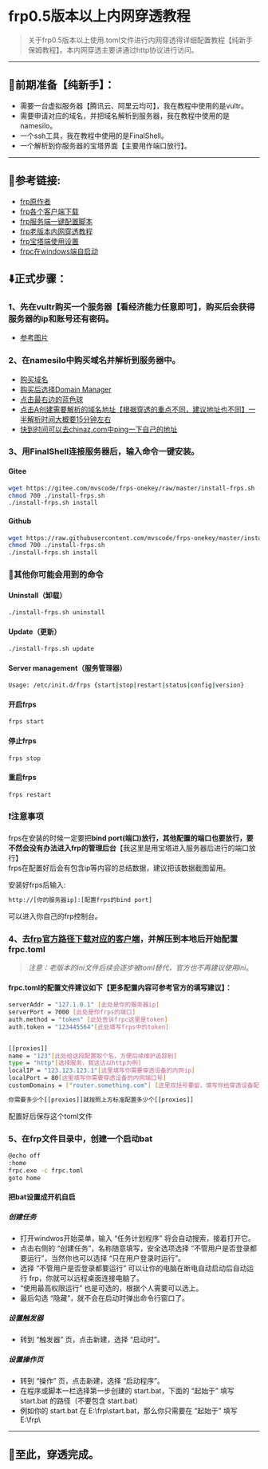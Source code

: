 # frp0.5版本以上内网穿透教程
>关于frp0.5版本以上使用.toml文件进行内网穿透得详细配置教程【纯新手保姆教程】。本内网穿透主要讲通过http协议进行访问。
***
## 🤖前期准备【纯新手】：
* 需要一台虚拟服务器【腾讯云、阿里云均可】，我在教程中使用的是vultr。
* 需要申请对应的域名，并把域名解析到服务器，我在教程中使用的是namesilo。	
* 一个ssh工具，我在教程中使用的是FinalShell。
* 一个解析到你服务器的宝塔界面【主要用作端口放行】。
***
## 🔗参考链接:
* [frp原作者](https://github.com/fatedier/frp)  
* [frp各个客户端下载](https://github.com/fatedier/frp/releases)
* [frp服务端一键配置脚本](https://github.com/mvscode/frps-onekey "脚本默认获取frp最新版本")
* [frp老版本内网穿透教程](https://www.bilibili.com/video/BV1tL4y1p7qA/?spm_id_from=333.880.my_history.page.click&vd_source=e24c2664016fb1213df78e216a6dd35f "借鉴服务端配置教程")
* [frp宝塔端使用设置](https://www.bilibili.com/video/BV1PY4y1F7cb/?spm_id_from=333.880.my_history.page.click&vd_source=e24c2664016fb1213df78e216a6dd35f)
* [frpc在windows端自启动](https://blog.csdn.net/gdali/article/details/108864769#:~:text=%E6%89%93%E5%BC%80%E5%BC%80%E5%A7%8B%E8%8F%9C%E5%8D%95%EF%BC%8C%E8%BE%93%E5%85%A5%20%E2%80%9C%E4%BB%BB%E5%8A%A1%E8%AE%A1%E5%88%92%E7%A8%8B%E5%BA%8F%E2%80%9D%20%E5%B0%86%E4%BC%9A%E8%87%AA%E5%8A%A8%E6%90%9C%E7%B4%A2%EF%BC%8C%E6%8E%A5%E7%9D%80%E6%89%93%E5%BC%80%E5%AE%83%E3%80%82%20%E7%82%B9%E5%87%BB%E5%8F%B3%E4%BE%A7%E7%9A%84%20%E2%80%9C%E5%88%9B%E5%BB%BA%E4%BB%BB%E5%8A%A1%E2%80%9D%EF%BC%8C%E5%90%8D%E7%A7%B0%E9%9A%8F%E6%84%8F%E5%A1%AB%E5%86%99%EF%BC%8C%E5%AE%89%E5%85%A8%E9%80%89%E9%A1%B9%E9%80%89%E6%8B%A9,%E2%80%9C%E4%B8%8D%E7%AE%A1%E7%94%A8%E6%88%B7%E6%98%AF%E5%90%A6%E7%99%BB%E5%BD%95%E9%83%BD%E8%A6%81%E8%BF%90%E8%A1%8C%E2%80%9D%EF%BC%8C%E5%BD%93%E7%84%B6%E4%BD%A0%E4%B9%9F%E5%8F%AF%E4%BB%A5%E9%80%89%E6%8B%A9%20%E2%80%9C%E5%8F%AA%E5%9C%A8%E7%94%A8%E6%88%B7%E7%99%BB%E5%BD%95%E6%97%B6%E8%BF%90%E8%A1%8C%E2%80%9D%E3%80%82%20%E9%80%89%E6%8B%A9%20%E2%80%9C%E4%B8%8D%E7%AE%A1%E7%94%A8%E6%88%B7%E6%98%AF%E5%90%A6%E7%99%BB%E5%BD%95%E9%83%BD%E8%A6%81%E8%BF%90%E8%A1%8C%E2%80%9D%20%E5%8F%AF%E4%BB%A5%E8%AE%A9%E4%BD%A0%E7%9A%84%E7%94%B5%E8%84%91%E5%9C%A8%E6%96%AD%E7%94%B5%E8%87%AA%E5%8A%A8%E5%90%AF%E5%8A%A8%E5%90%8E%E8%87%AA%E5%8A%A8%E8%BF%90%E8%A1%8C%20frp%EF%BC%8C%E4%BD%A0%E5%B0%B1%E5%8F%AF%E4%BB%A5%E8%BF%9C%E7%A8%8B%E6%A1%8C%E9%9D%A2%E8%BF%9E%E6%8E%A5%E7%94%B5%E8%84%91%E4%BA%86%E3%80%82)
## ⬇️正式步骤：
### 1、先在vultr购买一个服务器【看经济能力任意即可】，购买后会获得服务器的ip和账号还有密码。
* [参考图片](https://github.com/Tomp-Akoe/fcp/blob/41b5f26b579f82885a871b304bc6de8fe605cec7/photo/1.png)
### 2、在namesilo中购买域名并解析到服务器中。
* [购买域名](https://github.com/Tomp-Akoe/fcp/blob/41b5f26b579f82885a871b304bc6de8fe605cec7/photo/2.png)
* [购买后选择Domain Manager](https://github.com/Tomp-Akoe/fcp/blob/41b5f26b579f82885a871b304bc6de8fe605cec7/photo/3.png)
* [点击最右边的蓝色球](https://github.com/Tomp-Akoe/fcp/blob/41b5f26b579f82885a871b304bc6de8fe605cec7/photo/4.png)
* [点击A创建需要解析的域名地址【根据穿透的重点不同，建议地址也不同】一半解析时间大概要15分钟左右](https://github.com/Tomp-Akoe/fcp/blob/41b5f26b579f82885a871b304bc6de8fe605cec7/photo/5.png)
* [快到时间可以去chinaz.com中ping一下自己的地址](https://github.com/Tomp-Akoe/fcp/blob/41b5f26b579f82885a871b304bc6de8fe605cec7/photo/6.png)
### 3、用FinalShell连接服务器后，输入命令一键安装。  
#### Gitee
```Bash
wget https://gitee.com/mvscode/frps-onekey/raw/master/install-frps.sh -O ./install-frps.sh
chmod 700 ./install-frps.sh
./install-frps.sh install
```
#### Github
```Bash
wget https://raw.githubusercontent.com/mvscode/frps-onekey/master/install-frps.sh -O ./install-frps.sh
chmod 700 ./install-frps.sh
./install-frps.sh install
```

### 📍其他你可能会用到的命令
#### Uninstall（卸载）
```Bash
./install-frps.sh uninstall
```
#### Update（更新）
```Bash
./install-frps.sh update
```
#### Server management（服务管理器）
```Bash
Usage: /etc/init.d/frps {start|stop|restart|status|config|version}
```
#### 开启frps
```Bash
frps start
```
#### 停止frps
```Bash
frps stop
```
#### 重启frps
```Bash
frps restart
```
### ❗注意事项
frps在安装的时候一定要把**bind port(端口)放行，其他配置的端口也要放行，要不然会没有办法进入frp的管理后台**【我这里是用宝塔进入服务器后进行的端口放行】  
frps在配置好后会有包含ip等内容的总结数据，建议把该数据截图留用。

安装好frps后输入:
```Bash
http://[你的服务器ip]:[配置frps的bind port]
```
可以进入你自己的frp控制台。
### 4、去[frp官方路径下载对应的客户端](https://github.com/fatedier/frp/releases)，并解压到本地后开始配置frpc.toml
>*注意：老版本的ini文件后续会逐步被toml替代，官方也不再建议使用ini*。

#### frpc.toml的配置文件建议如下【更多配置内容可参考官方的填写建议】：  
```Bash
serverAddr = "127.1.0.1" [此处是你的服务器ip]
serverPort = 7000 [此处是你frps的端口]
auth.method = "token" [此处告诉frpc这里是token]
auth.token = "123445564"[此处填写frps中的token]


[[proxies]]
name = "123"[此处给这段配置取个名，方便后续维护追踪到]
type = "http"[选择服务，我这边以http为例]
localIP = "123.123.123.1"[这里填写你需要穿透设备的内网ip]
localPort = 80[这里填写你需要穿透设备的内网端口号]
customDomains = ["router.something.com"] [这里双括号要留，填写你给穿透设备配置的域名（域名要完成解析）]

你需要多少个[[proxies]]就按照上方标准配置多少个[[proxies]]
```
配置好后保存这个toml文件
### 5、在frp文件目录中，创建一个启动bat
```Bash
@echo off
:home
frpc.exe -c frpc.toml
goto home
```
#### 把bat设置成开机自启
##### 创建任务
* 打开windwos开始菜单，输入 “任务计划程序” 将会自动搜索，接着打开它。
* 点击右侧的 “创建任务”，名称随意填写，安全选项选择 “不管用户是否登录都要运行”，当然你也可以选择 “只在用户登录时运行”。
* 选择 “不管用户是否登录都要运行” 可以让你的电脑在断电自动启动后自动运行 frp，你就可以远程桌面连接电脑了。
* “使用最高权限运行” 也是可选的，根据个人需要可以选上。
* 最后勾选 “隐藏”，就不会在启动时弹出命令行窗口了。
##### 设置触发器
* 转到 “触发器” 页，点击新建，选择 “启动时”。
##### 设置操作页
* 转到 “操作” 页，点击新建，选择 “启动程序”。
* 在程序或脚本一栏选择第一步创建的 start.bat，下面的 “起始于” 填写 start.bat 的路径（不要包含 start.bat）
* 例如你的 start.bat 在 E:\frp\start.bat，那么你只需要在 “起始于” 填写 E:\frp\
***
## 🔅至此，穿透完成。
